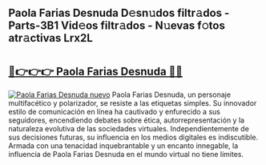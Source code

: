 ## Paola Farias Desnuda D𝚎sn𝚞dos filtr𝚊dos - Parts-3B1 Vid𝚎os filtr𝚊dos - N𝚞evas f𝚘tos atr𝚊ctivas Lrx2L

# <h2><a href="http://mb8p2h.tromn.icu/?c=Paola+Farias+Desnuda">🔗👉👉👉 Paola Farias Desnuda 🔗🔗</a></h2>

[![Paola Farias Desnuda nuevo](https://i.imgur.com/pEAQMta.gif)](http://mb8p2h.tromn.icu/?c=Paola+Farias+Desnuda)
Paola Farias Desnuda, un personaje multifacético y polarizador, se resiste a las etiquetas simples. Su innovador estilo de comunicación en línea ha cautivado y enfurecido a sus seguidores, encendiendo debates sobre ética, autorrepresentación y la naturaleza evolutiva de las sociedades virtuales. Independientemente de sus decisiones futuras, su influencia en los medios digitales es indiscutible. Armada con una tenacidad inquebrantable y un encanto innegable, la influencia de Paola Farias Desnuda en el mundo virtual no tiene límites.
